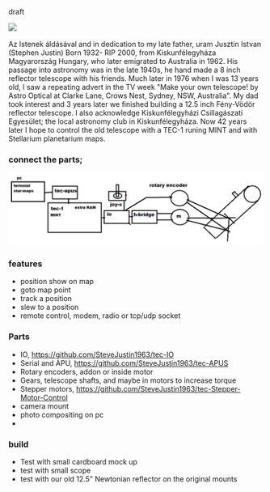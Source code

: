 draft

![](https://github.com/SteveJustin1963/tec-SCOPE/blob/master/pics/scope-steps1.png)


Az Istenek áldásával and in dedication to my late father, uram Jusztin Istvan (Stephen Justin) Born 1932- RIP 2000, from Kiskunfélegyháza Magyarország Hungary, who later emigrated to Australia in 1962. His passage into astronomy was in the late 1940s, he hand made a 8 inch reflector telescope with his friends. Much later in 1976 when I was 13 years old, I saw a repeating advert in the TV week "Make your own telescope! by Astro Optical at Clarke Lane, Crows Nest, Sydney, NSW, Australia". My dad took interest and 3 years later we finished building a 12.5 inch Fény-Vödör reflector telescope. I also acknowledge Kiskunfélegyházi Csillagászati Egyesület; the local astronomy club in Kiskunfélegyháza. Now 42 years later I hope to control the old telescope with a TEC-1 runing MINT and with Stellarium planetarium maps.    

### connect the parts;
![](https://github.com/SteveJustin1963/tec-SCOPE/blob/master/pics/plan2.png)

### features
- position show on map
- goto map point
- track a position
- slew to a position 
- remote control, modem, radio or tcp/udp socket

### Parts 
- IO, https://github.com/SteveJustin1963/tec-IO
- Serial and APU, https://github.com/SteveJustin1963/tec-APUS
- Rotary encoders, addon or inside motor
- Gears, telescope shafts, and maybe in motors to increase torque
- Stepper motors, https://github.com/SteveJustin1963/tec-Stepper-Motor-Control
- camera mount
- photo compositing on pc
- 

### build
- Test with small cardboard mock up
- test with small scope
- test with our old 12.5" Newtonian reflector on the original mounts 


